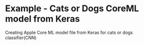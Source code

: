 # Example - Cats or Dogs CoreML model from Keras
Creating Apple Core ML model file from Keras for cats or dogs classifier(CNN)
